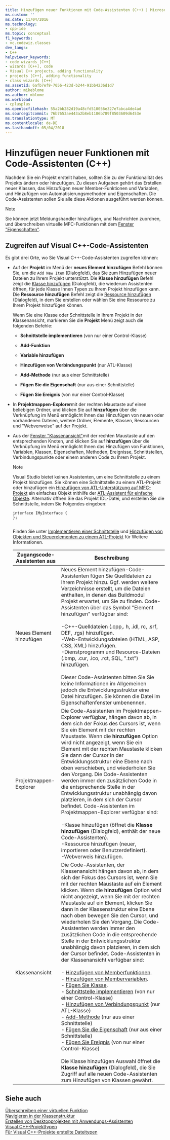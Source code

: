 ```yaml
---
title: Hinzufügen neuer Funktionen mit Code-Assistenten (C++) | Microsoft Docs
ms.custom: ''
ms.date: 11/04/2016
ms.technology:
- cpp-ide
ms.topic: conceptual
f1_keywords:
- vc.codewiz.classes
dev_langs:
- C++
helpviewer_keywords:
- code wizards [C++]
- wizards [C++], code
- Visual C++ projects, adding functionality
- projects [C++], adding functionality
- class wizards [C++]
ms.assetid: 6afb7ef9-7056-423d-b244-91bb4236d1d7
author: mikeblome
ms.author: mblome
ms.workload:
- cplusplus
ms.openlocfilehash: 55a2bb282d19a48cfd510056e327e7abca4de4ad
ms.sourcegitcommit: 76b7653ae443a2b8eb1186b789f8503609d6453e
ms.translationtype: MT
ms.contentlocale: de-DE
ms.lasthandoff: 05/04/2018
---
```

# <a name="adding-functionality-with-code-wizards-c"></a>Hinzufügen neuer Funktionen mit Code-Assistenten (C++)
Nachdem Sie ein Projekt erstellt haben, sollten Sie zu der Funktionalität des Projekts ändern oder hinzufügen. Zu diesen Aufgaben gehört das Erstellen neuer Klassen, das Hinzufügen neuer Member-Funktionen und Variablen, und Hinzufügen von Automatisierungsmethoden und Eigenschaften. Die Code-Assistenten sollen Sie alle diese Aktionen ausgeführt werden können.  
  
> [!NOTE]
>  Sie können jetzt Meldungshandler hinzufügen, und Nachrichten zuordnen, und überschreiben virtuelle MFC-Funktionen mit dem [Fenster "Eigenschaften"](/visualstudio/ide/reference/properties-window).  
  
## <a name="accessing-visual-c-code-wizards"></a>Zugreifen auf Visual C++-Code-Assistenten  
 Es gibt drei Orte, wo Sie Visual C++-Code-Assistenten zugreifen können:  
  
-   Auf der **Projekt** im Menü der **neues Element hinzufügen** Befehl können Sie, um die `Add New Item` (Dialogfeld), das Sie zum Hinzufügen neuer Dateien zu Ihrem Projekt unterstützt. Die **Klasse hinzufügen** Befehl zeigt die [Klasse hinzufügen](../ide/add-class-dialog-box.md) (Dialogfeld), die wiederum Assistenten öffnen, für jede Klasse Ihnen Typen zu Ihrem Projekt hinzufügen kann. Die **Ressource hinzufügen** Befehl zeigt die [Ressource hinzufügen](../windows/add-resource-dialog-box.md) (Dialogfeld), in dem Sie erstellen oder wählen Sie eine Ressource zu Ihrem Projekt hinzufügen können.  
  
     Wenn Sie eine Klasse oder Schnittstelle in Ihrem Projekt in der Klassenansicht, markieren Sie die **Projekt** Menü zeigt auch die folgenden Befehle:  
  
    -   **Schnittstelle implementieren** (von nur einer Control-Klasse)  
  
    -   **Add-Funktion**  
  
    -   **Variable hinzufügen**  
  
    -   **Hinzufügen von Verbindungspunkt** (nur ATL-Klasse)  
  
    -   **Add-Methode** (nur aus einer Schnittstelle)  
  
    -   **Fügen Sie die Eigenschaft** (nur aus einer Schnittstelle)  
  
    -   **Fügen Sie Ereignis** (von nur einer Control-Klasse)  
  
-   In **Projektmappen-Explorer**mit der rechten Maustaste auf einen beliebigen Ordner, und klicken Sie auf **hinzufügen** über die Verknüpfung im Menü ermöglicht Ihnen das Hinzufügen von neuen oder vorhandenen Dateien, weitere Ordner, Elemente, Klassen, Ressourcen und "Webverweise" auf der Projekt.  
  
-   Aus der [Fenster "Klassenansicht"](http://msdn.microsoft.com/en-us/8d7430a9-3e33-454c-a9e1-a85e3d2db925)mit der rechten Maustaste auf den entsprechenden Knoten, und klicken Sie auf **hinzufügen** über die Verknüpfung im Menü ermöglicht Ihnen das Hinzufügen von Funktionen, Variablen, Klassen, Eigenschaften, Methoden, Ereignisse, Schnittstellen, Verbindungspunkte oder einem anderen Code zu Ihrem Projekt.  
  
    > [!NOTE]
    >  Visual Studio bietet keinen Assistenten, um eine Schnittstelle zu einem Projekt hinzufügen. Sie können eine Schnittstelle zu einem ATL-Projekt oder hinzufügen ein [Hinzufügen von ATL-Unterstützung auf MFC-Projekt](../mfc/reference/adding-atl-support-to-your-mfc-project.md) ein einfaches Objekt mithilfe der [ATL-Assistent für einfache Objekte](../atl/reference/atl-simple-object-wizard.md). Alternativ öffnen Sie das Projekt IDL-Datei, und erstellen Sie die Schnittstelle, indem Sie Folgendes eingeben:  
  
    ```  
    interface IMyInterface {  
    };  
  
    ```  
  
     Finden Sie unter [Implementieren einer Schnittstelle](../ide/implementing-an-interface-visual-cpp.md) und [Hinzufügen von Objekten und Steuerelementen zu einem ATL-Projekt](../atl/reference/adding-objects-and-controls-to-an-atl-project.md) für Weitere Informationen.  
  
    |Zugangscode-Assistenten aus|Beschreibung|  
    |-----------------------------|-----------------|  
    |Neues Element hinzufügen|Neues Element hinzufügen-Code-Assistenten fügen Sie Quelldateien zu Ihrem Projekt hinzu. Ggf. werden weitere Verzeichnisse erstellt, um die Dateien enthalten, in denen das Buildmodul Projekt erwartet, um Sie zu finden. Code-Assistenten über das Symbol "Element hinzufügen" verfügbar sind:<br /><br /> -C++-Quelldateien (.cpp,. h, .idl, rc, .srf, DEF, .rgs) hinzufügen.<br />-Web-Entwicklungsdateien (HTML, ASP, CSS, XML) hinzufügen.<br />-Dienstprogramm und Resource-Dateien (.bmp, .cur, .ico, .rct, SQL, ".txt") hinzufügen.<br /><br /> Dieser Code-Assistenten bitten Sie Sie keine Informationen im Allgemeinen jedoch die Entwicklungsstruktur eine Datei hinzufügen. Sie können die Datei im Eigenschaftenfenster umbenennen.|  
    |Projektmappen-Explorer|Die Code-Assistenten im Projektmappen-Explorer verfügbar, hängen davon ab, in dem sich der Fokus des Cursors ist, wenn Sie ein Element mit der rechten Maustaste. Wenn die **hinzufügen** Option wird nicht angezeigt, wenn Sie ein Element mit der rechten Maustaste klicken Sie dann der Cursor in der Entwicklungsstruktur eine Ebene nach oben verschieben, und wiederholen Sie den Vorgang. Die Code-Assistenten werden immer den zusätzlichen Code in die entsprechende Stelle in der Entwicklungsstruktur unabhängig davon platzieren, in dem sich der Cursor befindet. Code-Assistenten im Projektmappen-Explorer verfügbar sind:<br /><br /> -Klasse hinzufügen (öffnet die **Klasse hinzufügen** (Dialogfeld), enthält der neue Code-Assistenten).<br />-Ressource hinzufügen (neuer, importieren oder Benutzerdefiniert).<br />-Webverweis hinzufügen.|  
    |Klassenansicht|Die Code-Assistenten, der Klassenansicht hängen davon ab, in dem sich der Fokus des Cursors ist, wenn Sie mit der rechten Maustaste auf ein Element klicken. Wenn die **hinzufügen** Option wird nicht angezeigt, wenn Sie mit der rechten Maustaste auf ein Element, klicken Sie dann in der Klassenstruktur eine Ebene nach oben bewegen Sie den Cursor, und wiederholen Sie den Vorgang. Die Code-Assistenten werden immer den zusätzlichen Code in die entsprechende Stelle in der Entwicklungsstruktur unabhängig davon platzieren, in dem sich der Cursor befindet. Code-Assistenten in der Klassenansicht verfügbar sind:<br /><br /> -   [Hinzufügen von Memberfunktionen](../ide/adding-a-member-function-visual-cpp.md).<br />-   [Hinzufügen von Membervariablen](../ide/adding-a-member-variable-visual-cpp.md).<br />-   [Fügen Sie Klasse](../ide/adding-a-class-visual-cpp.md).<br />-   [Schnittstelle implementieren](../ide/implement-interface-wizard.md) (von nur einer Control-Klasse)<br />-   [Hinzufügen von Verbindungspunkt](../ide/implement-connection-point-wizard.md) (nur ATL-Klasse)<br />-   [Add-Methode](../ide/add-method-wizard.md) (nur aus einer Schnittstelle)<br />-   [Fügen Sie die Eigenschaft](../ide/names-add-property-wizard.md) (nur aus einer Schnittstelle)<br />-   [Fügen Sie Ereignis](../ide/add-event-wizard.md) (von nur einer Control-Klasse)<br /><br /> Die Klasse hinzufügen Auswahl öffnet die **Klasse hinzufügen** (Dialogfeld), die Sie Zugriff auf alle neuen Code-Assistenten zum Hinzufügen von Klassen gewährt.|  
  
## <a name="see-also"></a>Siehe auch  
 [Überschreiben einer virtuellen Funktion](../ide/overriding-a-virtual-function-visual-cpp.md)   
 [Navigieren in der Klassenstruktur](../ide/navigating-the-class-structure-visual-cpp.md)   
 [Erstellen von Desktopprojekten mit Anwendungs-Assistenten](../ide/creating-desktop-projects-by-using-application-wizards.md)   
 [Visual C++-Projekttypen](../ide/visual-cpp-project-types.md)   
 [Für Visual C++-Projekte erstellte Dateitypen](../ide/file-types-created-for-visual-cpp-projects.md)